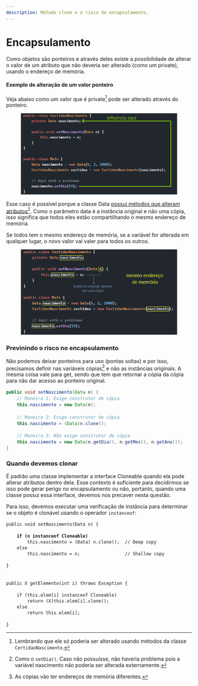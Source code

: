 ```yaml
---
description: Método clone e o risco de encapsulamento.
---
```


# Encapsulamento

Como objetos são ponteiros e através deles existe a possibilidade de alterar o valor de um atributo que não deveria ser alterado (como um private), usando o endereço de memória.

#### Exemplo de alteração de um valor ponteiro

Veja abaixo como um valor que é private[^1] pode ser alterado através do ponteiro.

<figure><img src="../../../.gitbook/assets/ferindo encapsulmento.png" alt=""><figcaption></figcaption></figure>

Esse caso é possível porque a classe Data [possui métodos que alteram atributos](#user-content-fn-2)[^2]. Como o parâmetro data é a instância original e não uma cópia, isso significa que todos eles estão compartilhando o mesmo endereço de memória.

Se todos tem o mesmo endereço de memória, se a variável for alterada em qualquer lugar, o novo valor vai valer para todos os outros.

<figure><img src="../../../.gitbook/assets/instancias com mesmo endereco de memoria.png" alt=""><figcaption></figcaption></figure>

### Previnindo o risco no encapsulamento

Não podemos deixar ponteiros para uso (pontas soltas) e por isso, precisamos definir nas variáveis cópias[^3] e não as instâncias originais. A mesma coisa vale para get, sendo que tem que retornar a cópia da cópia para não dar acesso ao ponteiro original.

```java
public void setNascimento(Data n) {
    // Maneira 1: Exige construtor de cópia
    this.nascimento = new Data(n);
    
    // Maneira 2: Exige construtor de cópia
    this.nascimento = (Data)n.clone();
    
    // Maneira 3: Não exige construtor de cópia
    this.nascimento = new Data(n.getDia(), n.getMes(), n.getAno());
}
```

### Quando devemos clonar

É padrão uma classe implementar a interface Cloneable quando ela pode alterar atributos dentro dela. Esse contexto é suficiente para decidirmos se isso pode gerar perigo no encapsulamento ou não, portanto, quando uma classe possui essa interface, devemos nos precaver nesta questão.

Para isso, devemos executar uma verificação de instância para determinar se o objeto é clonável usando o operador `instanceof`:

<pre class="language-java"><code class="lang-java">public void setNascimento(Data n) {
    
<strong>    if (n instanceof Cloneable)
</strong>        this.nascimento = (Data) n.clone();  // Deep copy
    else
        this.nascimento = n;                 // Shallow copy
    
}


public X getElemento(int i) throws Exception {
    
    if (this.elem[i] instanceof Cloneable)
        return (X)this.elem[i].clone();
    else
        return this.elem[i];
    
}
</code></pre>

[^1]: Lembrando que ele só poderia ser alterado usando métodos da classe `CertidaoNascimento`.

[^2]: Como o `setDia()`. Caso não possuísse, não haveria problema pois a variável nascimento não poderia ser alterada externamente.

[^3]: As cópias vão ter endereços de memória diferentes.

